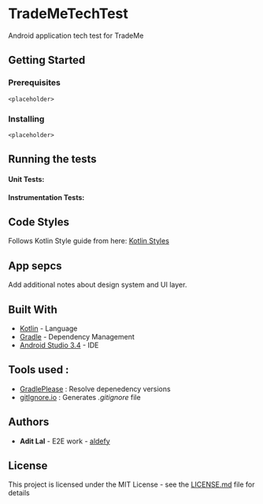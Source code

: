 # TradeMeTechTest

Android application tech test for TradeMe

## Getting Started

<placeholder>

### Prerequisites

```
<placeholder>
```

### Installing

```
<placeholder>
```


## Running the tests

#### Unit Tests:
#### Instrumentation Tests:

## Code Styles
Follows Kotlin Style guide from here: [Kotlin Styles](https://kotlinlang.org/docs/reference/coding-conventions.html)

## App sepcs

Add additional notes about design system and UI layer.

## Built With

* [Kotlin](https://kotlinlang.org/) - Language
* [Gradle](https://gradle.org/) - Dependency Management
* [Android Studio 3.4](https://developer.android.com/studio/) - IDE


## Tools used :
- [GradlePlease](http://gradleplease.appspot.com/) : Resolve depenedency versions
- [gitIgnore.io](http://gitignore.io) : Generates _.gitignore_ file


## Authors

* **Adit Lal** - E2E work - [aldefy](https://github.com/aldefy)

## License

This project is licensed under the MIT License - see the [LICENSE.md](LICENSE.md) file for details
